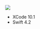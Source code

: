 
<img src="https://pythonchannel.com/media/github/XCode-toggle-button-image-sample.jpg">

+ XCode 10.1
+ Swift 4.2
